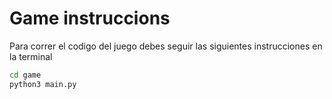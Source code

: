 # Game instruccions

Para correr el codigo del juego debes seguir las siguientes instrucciones en la terminal

```sh
cd game
python3 main.py
```


